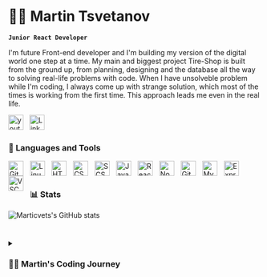 # 🏄‍♂️ Martin Tsvetanov 

**`Junior React Developer`**

I'm future Front-end developer and I'm building my version of the digital world one step at a time. My main and biggest project Tire-Shop is built from the ground up, from planning, designing and the database all the way to solving real-life problems with code. When I have unsolveble problem while I'm coding, I always come up with strange solution, which most of the times is working from the first time. This approach leads me even in the real life.

<p align="left">
   <a style="margin-right: 8px;" href="https://tiresshop.netlify.app/"><img width="30px" alt="youtube subscribers" title="Subscribe to my YouTube channel" src="https://tiresshop.netlify.app/static/media/Tire%20Shop-logos_transparent.8624e4a337a1db8f3e5f.png"/></a> 
    <a href="https://www.linkedin.com/in/marticvet/"><img width="30px" alt="LinkedIn profile" src="https://play-lh.googleusercontent.com/kMofEFLjobZy_bCuaiDogzBcUT-dz3BBbOrIEjJ-hqOabjK8ieuevGe6wlTD15QzOqw=w240-h480-rw"/></a> 
</p>

### 🧰 Languages and Tools

<img align="left" alt="Git" width="30px" style="padding-right:10px;" src="https://cdn.jsdelivr.net/gh/devicons/devicon/icons/git/git-original.svg" />
<img align="left" alt="Linux" width="30px" style="padding-right:10px;" src="https://cdn.jsdelivr.net/gh/devicons/devicon/icons/linux/linux-original.svg" />
<img align="left" alt="HTML" width="30px" style="padding-right:10px;" src="https://cdn.jsdelivr.net/gh/devicons/devicon/icons/html5/html5-plain.svg" />
<img align="left" alt="CSS" width="30px" style="padding-right:10px;" src="https://cdn.jsdelivr.net/gh/devicons/devicon/icons/css3/css3-plain.svg" />
<img align="left" alt="SCSS" width="30px" style="padding-right:10px;" src="https://cdn.jsdelivr.net/gh/devicons/devicon/icons/sass/sass-original.svg" />
<img align="left" alt="JavaScript" width="30px" style="padding-right:10px;" src="https://cdn.jsdelivr.net/gh/devicons/devicon/icons/javascript/javascript-plain.svg" />
<img align="left" alt="React" width="30px" style="padding-right:10px;" src="https://cdn.jsdelivr.net/gh/devicons/devicon/icons/react/react-original.svg" />
<img align="left" alt="NodeJS" width="30px" style="padding-right:10px;" src="https://cdn.jsdelivr.net/gh/devicons/devicon/icons/nodejs/nodejs-original.svg" />
<img align="left" alt="GitHub" width="30px" style="padding-right:10px;" src="https://cdn.jsdelivr.net/gh/devicons/devicon/icons/github/github-original.svg" />
<img align="left" alt="MySQL" width="30px" style="padding-right:10px;" src="https://cdn.jsdelivr.net/gh/devicons/devicon/icons/mysql/mysql-original.svg" />
<img align="left" alt="ExpressJs" width="30px" style="padding-right:10px;" src="https://cdn.jsdelivr.net/gh/devicons/devicon/icons/express/express-original.svg"/>
<img align="left" alt="VSCode" width="30px" style="padding-right:10px;" src="https://cdn.jsdelivr.net/gh/devicons/devicon/icons/vscode/vscode-original.svg"/>
<br />

#

### 📊 Stats

![Marticvets's GitHub stats](https://github-readme-stats.vercel.app/api?username=marticvet&show_icons=true&theme=gruvbox)

<!-- ![GitHub Streak](https://streak-stats.demolab.com?user=marticvet&theme=gruvbox&border_radius=4.5) -->

#

<details>
 <summary><h3>👨‍💻 Martin's Coding Journey</h3></summary>
    I started my coding journey in October 2020. I choose to learn one of the most popular programming language JavaScript. My first impressions were that the programming itself is quite interessting and something that give you the ability to do whatever you want. I definetely fell in love with JavaScript and his syntax. In first couple month sadly I've couldn't actively learing programming, because my job at this time and my German B2 course. One sunny day after a few hard month with almost not enough time for learning programming, I decided to stop learning the programming until my German B2 exam is done, which was in late September 2021. A few days later after this exam, one year later after my first steps in the world of programming, I started again avtively to learning programming and I have been even more motivated than before to learn JavaScript and dive deeply in Tech industry. I spent every single day and free time for learning and never regretted it. In March 2022 I had already good knowlege and I made a few projects with vanilla JavaScript toghether with PageJs, which basicly is DOM router and that was my first steps in Single Page Applications. I really liked the ability of Front-end Programming and I decided that maybe the smartest move in my journey is to start learning ReactJs. In April 2022 firstly I learned the fundamentals of React and once I felt enough confident in my knowlege, I made my first React project, which was done a week later. I wasn't enough familiar with basics of HTML and CSS. For this reason I used to the use the provided materials like HTML, CSS, Pictures and server from my academy. At this time I already thought what to do for my personal portfolio and I decided to start first with personal API and database. For database I choose firstly to learn MySQL and after that to fill the database with all information, which I needed for my React App. Once after it was done, I decided to choose for my Back-end app NodeJs with his ExpressJS framework, because I was enough familiar with JavaScript. Once after my Express app was done, one friend of mine and huge part of the time personal trainer told me that I can use SaaS for styling my Frond-end app. This decicion took me again back to learning process. Maybe after let's say two weeeks of learning SaaS, I started to feel myself good enough finally to start my first and biggest Single Page Application: Tire-Shop. (You can find more information about it in my github profile.) This project took me exactly 3 months. I had a few feeks off from programming, because I really grinded so hard in past months and I didn't want to burn out. Let's say in last 10-15% of the building the project, I decided to make my Express app to being more structured and I added users with proper user's authentication. I cannot say that this is the best, but for my knowlege at this time I'm quite happy with it. And finally at this point I could say the my React app is probably 100% done. I's hosting my ExpressJs and React apps on clouds for the purpose of easy access and usage from everyone. I'm thinking now to start learning Typescript, Node.js + TypeScript, and Typeorm. For conclusion I want say - Hello, world of Front-end developent. I'm ready for you.
